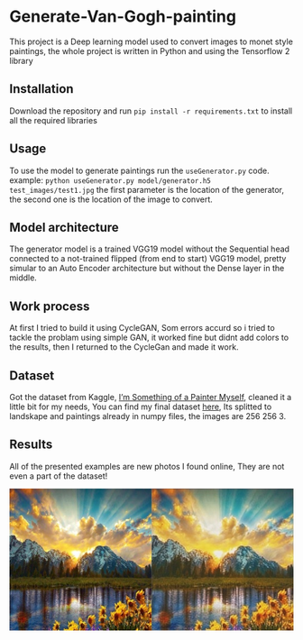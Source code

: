 # Generate-Van-Gogh-painting
This project is a Deep learning model used to convert images to monet style paintings, the whole project is written in Python and using the Tensorflow 2 library

## Installation
Download the repository and run `pip install -r requirements.txt` to install all the required libraries

## Usage
To use the model to generate paintings run the `useGenerator.py` code.
example: `python useGenerator.py model/generator.h5 test_images/test1.jpg`
the first parameter is the location of the generator, the second one is the location of the image to convert.

## Model architecture
The generator model is a trained VGG19 model without the Sequential head connected to a not-trained flipped (from end to start) VGG19 model, pretty simular to an Auto Encoder architecture but without the Dense layer in the middle.

## Work process
At first I tried to build it using CycleGAN, Som errors accurd so i tried to tackle the problam using simple GAN, it worked fine but didnt add colors to the results, then I returned to the CycleGan and made it work.

## Dataset
Got the dataset from Kaggle, [I’m Something of a Painter Myself](https://www.kaggle.com/c/gan-getting-started), cleaned it a little bit for my needs, You can find my final dataset [here](https://drive.google.com/drive/folders/135ophtAeOyMY1hqLUXbVDjf8-TlGxtTM?usp=sharing), Its splitted to landskape and paintings already in numpy files, the images are 256 256 3.

## Results
All of the presented examples are new photos I found online, They are not even a part of the dataset!

![First Result](https://github.com/benjamin32561/Generate-Monet-paintings/blob/main/results_images/1.jpg)
